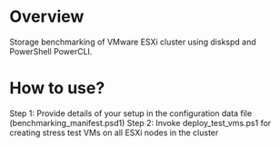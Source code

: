 # Overview
Storage benchmarking of VMware ESXi cluster using diskspd and PowerShell PowerCLI.

# How to use?
Step 1: Provide details of your setup in the configuration data file (benchmarking_manifest.psd1)
Step 2: Invoke deploy_test_vms.ps1 for creating stress test VMs on all ESXi nodes in the cluster
